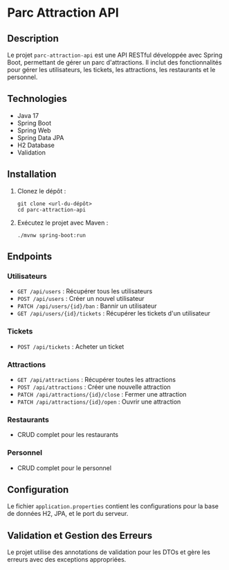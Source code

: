 # Parc Attraction API

## Description

Le projet `parc-attraction-api` est une API RESTful développée avec Spring Boot, permettant de gérer un parc d'attractions. Il inclut des fonctionnalités pour gérer les utilisateurs, les tickets, les attractions, les restaurants et le personnel.

## Technologies

- Java 17
- Spring Boot
- Spring Web
- Spring Data JPA
- H2 Database
- Validation


## Installation

1. Clonez le dépôt :
   ```
   git clone <url-du-dépôt>
   cd parc-attraction-api
   ```

2. Exécutez le projet avec Maven :
   ```
   ./mvnw spring-boot:run
   ```

## Endpoints

### Utilisateurs

- `GET /api/users` : Récupérer tous les utilisateurs
- `POST /api/users` : Créer un nouvel utilisateur
- `PATCH /api/users/{id}/ban` : Bannir un utilisateur
- `GET /api/users/{id}/tickets` : Récupérer les tickets d'un utilisateur

### Tickets

- `POST /api/tickets` : Acheter un ticket

### Attractions

- `GET /api/attractions` : Récupérer toutes les attractions
- `POST /api/attractions` : Créer une nouvelle attraction
- `PATCH /api/attractions/{id}/close` : Fermer une attraction
- `PATCH /api/attractions/{id}/open` : Ouvrir une attraction

### Restaurants

- CRUD complet pour les restaurants

### Personnel

- CRUD complet pour le personnel

## Configuration

Le fichier `application.properties` contient les configurations pour la base de données H2, JPA, et le port du serveur.

## Validation et Gestion des Erreurs

Le projet utilise des annotations de validation pour les DTOs et gère les erreurs avec des exceptions appropriées.
